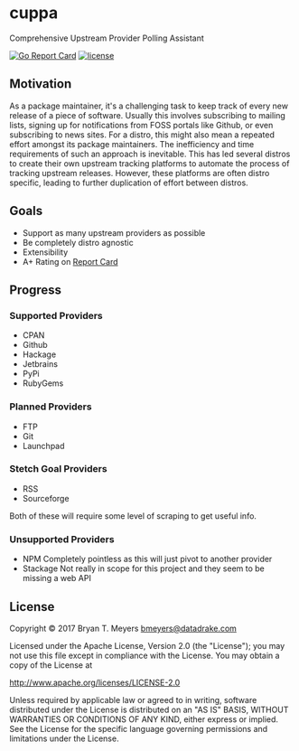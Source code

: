 # cuppa
Comprehensive Upstream Provider Polling Assistant

[![Go Report Card](https://goreportcard.com/badge/github.com/DataDrake/cuppa)](https://goreportcard.com/report/github.com/DataDrake/cuppa) [![license](https://img.shields.io/github/license/DataDrake/cuppa.svg)]() 

## Motivation

As a package maintainer, it's a challenging task to keep track of every new release of a piece of software. Usually this involves subscribing to mailing lists, signing up for notifications from FOSS portals like Github, or even subscribing to news sites. For a distro, this might also mean a repeated effort amongst its package maintainers. The inefficiency and time requirements of such an approach is inevitable. This has led several distros to create their own upstream tracking platforms to automate the process of tracking upstream releases. However, these platforms are often distro specific, leading to further duplication of effort between distros.

## Goals

 * Support as many upstream providers as possible
 * Be completely distro agnostic
 * Extensibility
 * A+ Rating on [Report Card](https://goreportcard.com/report/github.com/DataDrake/cuppa)
 
## Progress

### Supported Providers
* CPAN
* Github
* Hackage
* Jetbrains
* PyPi
* RubyGems

### Planned Providers
* FTP
* Git
* Launchpad

### Stetch Goal Providers
* RSS
* Sourceforge

Both of these will require some level of scraping to get useful info.

### Unsupported Providers
* NPM
  Completely pointless as this will just pivot to another provider
* Stackage
  Not really in scope for this project and they seem to be missing a web API
 
## License
 
Copyright © 2017 Bryan T. Meyers <bmeyers@datadrake.com>
 
Licensed under the Apache License, Version 2.0 (the "License");
you may not use this file except in compliance with the License.
You may obtain a copy of the License at
 
http://www.apache.org/licenses/LICENSE-2.0
 
Unless required by applicable law or agreed to in writing, software
distributed under the License is distributed on an "AS IS" BASIS,
WITHOUT WARRANTIES OR CONDITIONS OF ANY KIND, either express or implied.
See the License for the specific language governing permissions and
limitations under the License.
 
